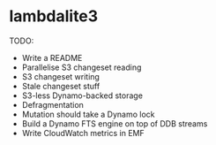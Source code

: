 # lambdalite3

TODO:

* Write a README
* Parallelise S3 changeset reading
* S3 changeset writing
* Stale changeset stuff
* S3-less Dynamo-backed storage
* Defragmentation
* Mutation should take a Dynamo lock
* Build a Dynamo FTS engine on top of DDB streams
* Write CloudWatch metrics in EMF
